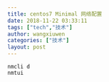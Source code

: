 ```yaml
---
title: centos7 Minimal 网络配置
date: 2018-11-22 03:33:11
tags: ["tech","技术"]
author: wangxiuwen
categories: ["技术"]
layout: post
---
```


```
nmcli d
nmtui
```